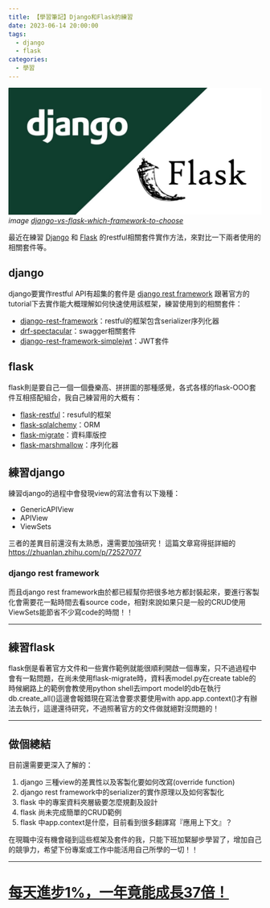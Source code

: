 ```yaml
---
title: 【學習筆記】Django和Flask的練習
date: 2023-06-14 20:00:00
tags: 
  - django
  - flask
categories:
  - 學習
---
```


![](images/2023-06-14django_flask_practice/Django-vs-Flask-1.jpg)
*image [django-vs-flask-which-framework-to-choose](https://www.turing.com/blog/django-vs-flask-which-framework-to-choose/)*

最近在練習 [Django](https://www.djangoproject.com/) 和 [Flask](https://flask.palletsprojects.com/en/latest/) 的restful相關套件實作方法，來對比一下兩者使用的相關套件等。

## django
django要實作restful API有超集的套件是 [django rest framework](https://www.django-rest-framework.org/) 跟著官方的tutorial下去實作能大概理解如何快速使用該框架，練習使用到的相關套件：

+ [django-rest-framework](https://www.django-rest-framework.org/)：restful的框架包含serializer序列化器
+ [drf-spectacular](https://drf-spectacular.readthedocs.io/en/latest/)：swagger相關套件
+ [django-rest-framework-simplejwt](https://django-rest-framework-simplejwt.readthedocs.io/en/latest/)：JWT套件

## flask

flask則是要自己一個一個疊樂高、拼拼圖的那種感覺，各式各樣的flask-OOO套件互相搭配組合，我自己練習用的大概有：

+ [flask-restful](https://flask-restful.readthedocs.io/en/latest/)：resuful的框架
+ [flask-sqlalchemy](https://flask-sqlalchemy.palletsprojects.com/en/latest/)：ORM
+ [flask-migrate](https://flask-migrate.readthedocs.io/en/latest/)：資料庫版控
+ [flask-marshmallow](https://flask-marshmallow.readthedocs.io/en/latest/)：序列化器

## 練習django
練習django的過程中會發現view的寫法會有以下幾種：

+ GenericAPIView
+ APIView
+ ViewSets

三者的差異目前還沒有太熟悉，還需要加強研究！
這篇文章寫得挺詳細的
https://zhuanlan.zhihu.com/p/72527077

### django rest framework
而且django rest framework由於都已經幫你把很多地方都封裝起來，要進行客製化會需要花一點時間去看source code，相對來說如果只是一般的CRUD使用ViewSets能節省不少寫code的時間！！

---

## 練習flask

flask倒是看著官方文件和一些實作範例就能很順利開啟一個專案，只不過過程中會有一點問題，在尚未使用flask-migrate時，資料表model.py在create table的時候網路上的範例會教使用python shell去import model的db在執行db.create_all()這邊會報錯現在寫法會要求要使用with app.app.context()才有辦法去執行，這邊還待研究，不過照著官方的文件做就絕對沒問題的！

---

## 做個總結
目前還需要更深入了解的：

1. django 三種view的差異性以及客製化要如何改寫(override function)
2. django rest framework中的serializer的實作原理以及如何客製化
3. flask 中的專案資料夾層級要怎麼規劃及設計
4. flask 尚未完成簡單的CRUD範例
5. flask 中app.context是什麼，目前看到很多翻譯寫『應用上下文』？

在現職中沒有機會碰到這些框架及套件的我，只能下班加緊腳步學習了，增加自己的競爭力，希望下份專案或工作中能活用自己所學的一切！！

---

# [每天進步1%，一年竟能成長37倍！](https://www.storm.mg/lifestyle/3360705?page=1)